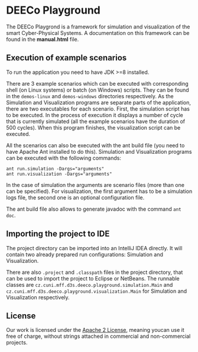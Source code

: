 # DEECo Playground

The DEECo Playgrond is a framework for simulation and visualization of the smart 
Cyber-Physical Systems. A documentation on this framework can be found in the **manual.html**
file.

## Execution of example scenarios

To run the application you need to have JDK >=8 installed.

There are 3 example scenarios which can be executed with corresponding shell 
(on Linux systems) or batch (on Windows) scripts. They can be found in the `demos-linux`
and `demos-windows` directories respectively. As the
Simulation and Visualization programs are separate parts of the application,
there are two executables for each scenario. First, the simulation script has to
be executed. In the process of execution it displays a number of cycle that is
currently simulated (all the example scenarios have the duration of 500 cycles).
When this program finishes, the visualization script can be executed.

All the scenarios can also be executed with the ant build file (you need to have
Apache Ant installed to do this). Simulation and Visualization programs can be
executed with the following commands:

```
ant run.simulation -Dargs="arguments" 
ant run.visualization -Dargs="arguments"
```

In the case of simulation the arguments are scenario files (more than one can be
specified). For visualization, the first argument has to be a simulation logs
file, the second one is an optional configuration file.

The ant build file also allows to generate javadoc with the command `ant doc`.


## Importing the project to IDE

The project directory can be imported into an IntelliJ IDEA directly. It will
contain two already prepared run configurations: Simulation and Visualization.

There are also `.project` and `.classpath` files in the project directory, that can
be used to import the project to Eclipse or NetBeans. The runnable classes are 
`cz.cuni.mff.d3s.deeco.playground.simulation.Main` and 
`cz.cuni.mff.d3s.deeco.playground.visualization.Main` for
Simulation and Visualization respectively.

## License

Our work is licensed under the [Apache 2 License](http://www.apache.org/licenses/LICENSE-2.0.html), 
meaning youcan use it free of charge, without strings attached in commercial and non-commercial projects. 
